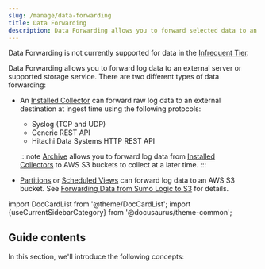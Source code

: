 ```yaml
---
slug: /manage/data-forwarding
title: Data Forwarding
description: Data Forwarding allows you to forward selected data to an external server or Amazon S3.
---
```



Data Forwarding is not currently supported for data in the [Infrequent Tier](../partitions-data-tiers/data-tiers.md).

Data Forwarding allows you to forward log data to an external server or supported storage service. There are two different types of data forwarding: 

* An [Installed Collector](/docs/send-data/installed-collectors) can forward raw log data to an external destination at ingest time using the following protocols:
    * Syslog (TCP and UDP)
    * Generic REST API
    * Hitachi Data Systems HTTP REST API

    :::note
    [Archive](../archive.md) allows you to forward log data from [Installed Collectors](/docs/send-data/installed-collectors) to AWS S3 buckets to collect at a later time.
    :::

* [Partitions](/docs/manage/partitions-data-tiers) or [Scheduled Views](/docs/manage/scheduled-views) can forward log data to an AWS S3 bucket. See [Forwarding Data from Sumo Logic to S3](amazon-s3-bucket.md) for details.  

import DocCardList from '@theme/DocCardList';
import {useCurrentSidebarCategory} from '@docusaurus/theme-common';

## Guide contents

In this section, we'll introduce the following concepts:

<DocCardList items={useCurrentSidebarCategory().items}/>
